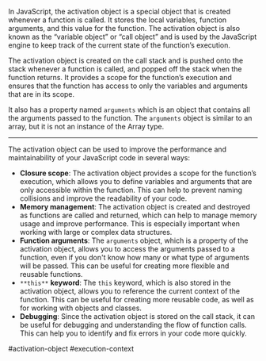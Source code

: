 In JavaScript, the activation object is a special object that is created whenever a function is called. It stores the local variables, function arguments, and this value for the function. The activation object is also known as the “variable object” or “call object” and is used by the JavaScript engine to keep track of the current state of the function’s execution.

The activation object is created on the call stack and is pushed onto the stack whenever a function is called, and popped off the stack when the function returns. It provides a scope for the function’s execution and ensures that the function has access to only the variables and arguments that are in its scope.

It also has a property named `arguments` which is an object that contains all the arguments passed to the function. The `arguments` object is similar to an array, but it is not an instance of the Array type.
***
The activation object can be used to improve the performance and maintainability of your JavaScript code in several ways:

-   **Closure scope**: The activation object provides a scope for the function’s execution, which allows you to define variables and arguments that are only accessible within the function. This can help to prevent naming collisions and improve the readability of your code.
-   **Memory management**: The activation object is created and destroyed as functions are called and returned, which can help to manage memory usage and improve performance. This is especially important when working with large or complex data structures.
-   **Function arguments**: The `arguments` object, which is a property of the activation object, allows you to access the arguments passed to a function, even if you don't know how many or what type of arguments will be passed. This can be useful for creating more flexible and reusable functions.
-   `**this**` **keyword**: The `this` keyword, which is also stored in the activation object, allows you to reference the current context of the function. This can be useful for creating more reusable code, as well as for working with objects and classes.
-   **Debugging**: Since the activation object is stored on the call stack, it can be useful for debugging and understanding the flow of function calls. This can help you to identify and fix errors in your code more quickly.




#activation-object #execution-context 